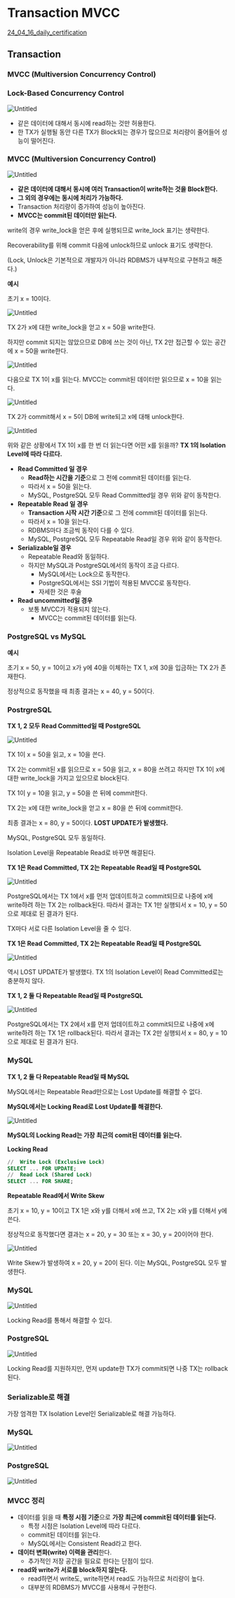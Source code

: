 # Transaction MVCC

[24_04_16_daily_certification](https://www.notion.so/24_04_16_daily_certification-c8ebbe2517604f1ebf4c1ffd3a16521b?pvs=21)

## Transaction

### MVCC (Multiversion Concurrency Control)

### **Lock-Based Concurrency Control**

![Untitled](03_6_mvcc/24_04_16_daily_certification%20c8ebbe2517604f1ebf4c1ffd3a16521b/f108f143-1e6b-4431-89a7-9b969768ddf6.png)

- 같은 데이터에 대해서 동시에 read하는 것만 허용한다.
- 한 TX가 실행될 동안 다른 TX가 Block되는 경우가 많으므로 처리량이 줄어들어 성능이 떨어진다.

### MVCC (Multiversion Concurrency Control)

![Untitled](03_6_mvcc/24_04_16_daily_certification%20c8ebbe2517604f1ebf4c1ffd3a16521b/Untitled.png)

- **같은 데이터에 대해서 동시에 여러 Transaction이 write하는 것을 Block한다.**
- **그 외의 경우에는 동시에 처리가 가능하다.**
- Transaction 처리량이 증가하여 성능이 높아진다.
- **MVCC는 commit된 데이터만 읽는다.**

write의 경우 write_lock을 얻은 후에 실행되므로 write_lock 표기는 생략한다. 

Recoverability를 위해 commit 다음에 unlock하므로 unlock 표기도 생략한다.

(Lock, Unlock은 기본적으로 개발자가 아니라 RDBMS가 내부적으로 구현하고 해준다.)

**예시**

초기 x = 10이다.

![Untitled](03_6_mvcc/24_04_16_daily_certification%20c8ebbe2517604f1ebf4c1ffd3a16521b/Untitled%201.png)

TX 2가 x에 대한 write_lock을 얻고 x = 50을 write한다. 

하지만 commit 되지는 않았으므로 DB에 쓰는 것이 아닌, TX 2만 접근할 수 있는 공간에 x = 50을 write한다.

![Untitled](03_6_mvcc/24_04_16_daily_certification%20c8ebbe2517604f1ebf4c1ffd3a16521b/Untitled%202.png)

다음으로 TX 1이 x를 읽는다. MVCC는 commit된 데이터만 읽으므로 x = 10을 읽는다.

![Untitled](03_6_mvcc/24_04_16_daily_certification%20c8ebbe2517604f1ebf4c1ffd3a16521b/Untitled%203.png)

TX 2가 commit해서 x = 5이 DB에 write되고 x에 대해 unlock한다.

![Untitled](03_6_mvcc/24_04_16_daily_certification%20c8ebbe2517604f1ebf4c1ffd3a16521b/Untitled%204.png)

위와 같은 상황에서 TX 1이 x를 한 번 더 읽는다면 어떤 x를 읽을까? **TX 1의 Isolation Level에 따라 다르다.**

- **Read Committed 일 경우**
    - **Read하는 시간을 기준**으로 그 전에 commit된 데이터를 읽는다.
    - 따라서 x = 50을 읽는다.
    - MySQL, PostgreSQL 모두 Read Committed일 경우 위와 같이 동작한다.
- **Repeatable Read 일 경우**
    - **Transaction 시작 시간 기준**으로 그 전에 commit된 데이터를 읽는다.
    - 따라서 x = 10을 읽는다.
    - RDBMS마다 조금씩 동작이 다를 수 있다.
    - MySQL, PostgreSQL 모두 Repeatable Read일 경우 위와 같이 동작한다.
- **Serializable일  경우**
    - Repeatable Read와 동일하다.
    - 하지만 MySQL과 PostgreSQL에서의 동작이 조금 다르다.
        - MySQL에서는 Lock으로 동작한다.
        - PostgreSQL에서는 SSI 기법이 적용된 MVCC로 동작한다.
        - 자세한 것은 후술
- **Read uncommitted일 경우**
    - 보통 MVCC가 적용되지 않는다.
        - MVCC는 commit된 데이터를 읽는다.

### PostgreSQL vs MySQL

**예시**

초기 x = 50, y = 10이고 x가 y에 40을 이체하는 TX 1, x에 30을 입금하는 TX 2가 존재한다. 

정상적으로 동작했을 때 최종 결과는 x = 40, y = 50이다.

### PostrgreSQL

**TX 1, 2 모두 Read Committed일 때 PostgreSQL**

![Untitled](03_6_mvcc/24_04_16_daily_certification%20c8ebbe2517604f1ebf4c1ffd3a16521b/Untitled%205.png)

TX 1이 x = 50을 읽고, x = 10을 쓴다. 

TX 2는  commit된 x를 읽으므로 x = 50을 읽고, x = 80을 쓰려고 하지만 TX 1이 x에 대한 write_lock을 가지고 있으므로 block된다.

TX 1이 y = 10을 읽고, y = 50을 쓴 뒤에 commit한다.

TX 2는 x에 대한 write_lock을 얻고 x = 80을 쓴 뒤에 commit한다.

최종 결과는 x = 80, y = 50이다. **LOST UPDATE가 발생했다.**

MySQL, PostgreSQL 모두 동일하다.

Isolation Level을 Repeatable Read로 바꾸면 해결된다.

**TX 1은 Read Committed, TX 2는 Repeatable Read일 때 PostgreSQL**

![Untitled](03_6_mvcc/24_04_16_daily_certification%20c8ebbe2517604f1ebf4c1ffd3a16521b/Untitled%206.png)

PostgreSQL에서는 TX 1에서 x를 먼저 업데이트하고 commit되므로 나중에 x에 write하려 하는 TX 2는 rollback된다. 따라서 결과는 TX 1만 실행되서 x = 10, y = 50으로 제대로 된 결과가 된다.

TX마다 서로 다른 Isolation Level을 줄 수 있다.

**TX 1은 Read Committed, TX 2는 Repeatable Read일 때 PostgreSQL**

![Untitled](03_6_mvcc/24_04_16_daily_certification%20c8ebbe2517604f1ebf4c1ffd3a16521b/Untitled%207.png)

역시 LOST UPDATE가 발생했다. TX 1의 Isolation Level이 Read Committed로는 충분하지 않다.

**TX 1, 2 둘 다 Repeatable Read일 때 PostgreSQL**

![Untitled](03_6_mvcc/24_04_16_daily_certification%20c8ebbe2517604f1ebf4c1ffd3a16521b/Untitled%208.png)

PostgreSQL에서는 TX 2에서 x를 먼저 업데이트하고 commit되므로 나중에 x에 write하려 하는 TX 1은 rollback된다. 따라서 결과는 TX 2만 실행되서 x = 80, y = 10으로 제대로 된 결과가 된다.

### MySQL

**TX 1, 2 둘 다 Repeatable Read일 때 MySQL**

MySQL에서는 Repeatable Read만으로는 Lost Update를 해결할 수 없다.

**MySQL에서는 Locking Read로 Lost Update를 해결한다.**

![Untitled](03_6_mvcc/24_04_16_daily_certification%20c8ebbe2517604f1ebf4c1ffd3a16521b/Untitled%209.png)

**MySQL의 Locking Read는 가장 최근의 comit된 데이터를 읽는다.**

**Locking Read**

```sql
//  Write Lock (Exclusive Lock)
SELECT ... FOR UPDATE;
//  Read Lock (Shared Lock)
SELECT ... FOR SHARE;
```

**Repeatable Read에서 Write Skew**

초기 x = 10, y = 10이고 TX 1은 x와 y를 더해서 x에 쓰고, TX 2는 x와 y를 더해서 y에 쓴다.

정상적으로 동작했다면 결과는 x = 20, y = 30 또는 x = 30, y = 20이어야 한다.

![Untitled](03_6_mvcc/24_04_16_daily_certification%20c8ebbe2517604f1ebf4c1ffd3a16521b/Untitled%2010.png)

Write Skew가 발생하여 x = 20, y = 20이 된다. 이는 MySQL, PostgreSQL 모두 발생한다.

### **MySQL**

![Untitled](03_6_mvcc/24_04_16_daily_certification%20c8ebbe2517604f1ebf4c1ffd3a16521b/Untitled%2011.png)

Locking Read를 통해서 해결할 수 있다.

### PostgreSQL

![Untitled](03_6_mvcc/24_04_16_daily_certification%20c8ebbe2517604f1ebf4c1ffd3a16521b/Untitled%2012.png)

Locking Read를 지원하지만, 먼저 update한 TX가 commit되면 나중 TX는 rollback된다.

### Serializable로 해결

가장 엄격한 TX Isolation Level인 Serializable로 해결 가능하다.

### **MySQL**

![Untitled](03_6_mvcc/24_04_16_daily_certification%20c8ebbe2517604f1ebf4c1ffd3a16521b/Untitled%2013.png)

### PostgreSQL

![Untitled](03_6_mvcc/24_04_16_daily_certification%20c8ebbe2517604f1ebf4c1ffd3a16521b/Untitled%2014.png)

### MVCC 정리

- 데이터를 읽을 때 **특정 시점 기준**으로 **가장 최근에 commit된 데이터를 읽는다.**
    - 특정 시점은 Isolation Level에 따라 다르다.
    - commit된 데이터를 읽는다.
    - MySQL에서는 Consistent Read라고 한다.
- **데이터 변화(write) 이력을 관리**한다.
    - 추가적인 저장 공간을 필요로 한다는 단점이 있다.
- **read와 write가 서로를 block하지 않는다.**
    - read하면서 write도, write하면서 read도 가능하므로 처리량이 높다.
    - 대부분의 RDBMS가 MVCC를 사용해서 구현한다.